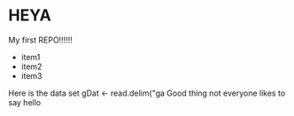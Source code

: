 HEYA
======

My first REPO!!!!!!

+ item1
+ item2
+ item3


Here is the data set
gDat  <- read.delim("ga
Good thing not everyone likes to say hello
